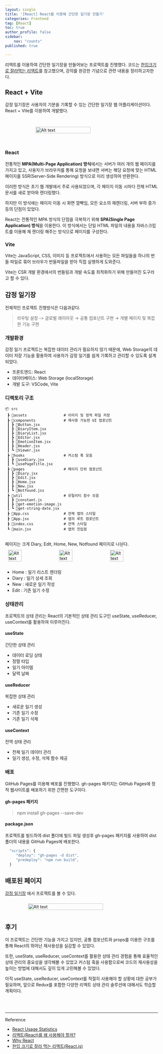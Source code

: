 ```yaml
---
layout: single
title: '[React] React를 이용해 간단한 일기장 만들기'
categories: Frontend
tag: [React]
toc: true 
author_profile: false
sidebar:
    nav: "counts"
published: true

---
```


리액트를 이용하여 간단한 일기장을 만들어보는 프로젝트를 진행했다. 코드는 [한입크기로 잘라먹는 리액트](https://www.inflearn.com/course/%ED%95%9C%EC%9E%85-%EB%A6%AC%EC%95%A1%ED%8A%B8)를 참고했으며, 강의를 완강한 기념으로 관련 내용을 정리하고자한다. 

## React + Vite
감정 일기장은 사용자의 기분을 기록할 수 있는 간단한 일기장 웹 어플리케이션이다. React + Vite를 이용하여 개발했다. 

<div style="display: flex; justify-content: center;">
     <img src="{{site.url}}\images\2024-10-19-emotion-diary\vite_react.png" alt="Alt text" style="width: 60%; height: 60%; margin: 30px">
</div>


### React 

전통적인 **MPA(Multi-Page Application) 방식**에서는 서버가 여러 개의 웹 페이지를 가지고 있고, 사용자가 브라우저를 통해 요청을 보내면 서버는 해당 요청에 맞는 HTML 페이지를 SSR(Server-Side Rendering) 방식으로 미리 생성하여 반환한다.

이러한 방식은 초기 웹 개발에서 주로 사용되었으며, 각 페이지 이동 시마다 전체 HTML 문서를 새로 받아와 렌더링했다.

하지만 이 방식에는  페이지 이동 시 화면 깜빡임, 모든 요소의 재렌더링, 서버 부하 증가 등의 단점이 있었다.

React는 전통적인 MPA 방식의 단점을 극복하기 위해 **SPA(Single Page Application) 방식**을 이용한다. 이 방식에서는 단일 HTML 파일의 내용을 자바스크립트를 이용해 재 렌더링 해주는 방식으로 페이지를 구성한다. 


### Vite 
Vite는 JavaScript, CSS, 이미지 등 프로젝트에서 사용하는 모든 파일들을 하나의 번들 파일로 묶어 브라우가 번들파일을 받아 직접 실행하게 도와준다. 

Vite는  CSR 개발 환경에서의 번들링과 개발 속도를 최적화하기 위해 만들어진 도구라고 할 수 있다.


## 감정 일기장 
전체적인 프로젝트 진행방식은 다음과같다. 
 
>라우팅 설정 -> 글로벌 레이아웃 → 공통 컴포넌트 구현 → 개별 페이지 및 복잡한 기능 구현


### 개발환경

감정 일기 프로젝트는 복잡한 데이터 관리가 필요하지 않기 때문에, Web Storage의 데이터 저장 기능을 활용하여 사용자가 감정 일기를 쉽게 기록하고 관리할 수 있도록 설계되었다.

- 프론트엔드: React
- 데이터베이스: Web Storage (localStorage)
- 개발 도구: VSCode, Vite

### 디렉토리 구조 

```
📦 src
 ┣ 📂assets                 # 이미지 및 정적 파일 저장
 ┣ 📂components             # 재사용 가능한 UI 컴포넌트
 ┃ ┣ 📜Button.jsx           
 ┃ ┣ 📜DiaryItem.jsx        
 ┃ ┣ 📜DiaryList.jsx        
 ┃ ┣ 📜Editor.jsx           
 ┃ ┣ 📜EmotionItem.jsx      
 ┃ ┣ 📜Header.jsx           
 ┃ ┗ 📜Viewer.jsx           
 ┣ 📂hooks                  # 커스텀 훅 모음
 ┃ ┣ 📜useDiary.jsx         
 ┃ ┗ 📜usePageTitle.jsx    
 ┣ 📂pages                  # 페이지 단위 컴포넌트
 ┃ ┣ 📜Diary.jsx            
 ┃ ┣ 📜Edit.jsx             
 ┃ ┣ 📜Home.jsx             
 ┃ ┣ 📜New.jsx              
 ┃ ┗ 📜Notfound.jsx         
 ┣ 📂util                   # 유틸리티 함수 모음
 ┃ ┣ 📜constant.js          
 ┃ ┣ 📜get-emotion-image.js 
 ┃ ┗ 📜get-string-date.jsx  
 ┣ 📜App.css                # 전체 앱의 스타일
 ┣ 📜App.jsx                # 앱의 루트 컴포넌트
 ┣ 📜index.css              # 전역 스타일
 ┗ 📜main.jsx               # 앱의 진입점

```
<br>
페이지는 크게 Diary, Edit, Home, New, Notfound 페이지로 나뉜다. 

<div style="display: flex; justify-content: center;">
     <img src="{{site.url}}\images\2024-10-19-emotion-diary\home.png" alt="Alt text" style="width: 30%; height: 40%; margin: 10px">
     <img src="{{site.url}}\images\2024-10-19-emotion-diary\write.png" alt="Alt text" style="width: 30%; height: 40%; margin: 10px">
     <img src="{{site.url}}\images\2024-10-19-emotion-diary\diary.png" alt="Alt text" style="width: 30%; height: 40%; margin: 10px">
</div>

 - Home : 일기 리스트 렌더링
 - Diary : 일기 상세 조회 
 - New : 새로운 일기 작성
 - Edit : 기존 일기 수정

### 상태관리 

프로젝트의 상태 관리는 React의 기본적인 상태 관리 도구인 useState, useReducer, useContext를 활용하여 이루어진다. 

#### useState 
간단한 상태 관리

- 데이터 로딩 상태
- 정렬 타입
- 일기 아이템
- 달력 날짜

#### useReducer 
복잡한 상태 관리

- 새로운 일기 생성
- 기존 일기 수정
- 기존 일기 삭제

#### useContext 
전역 상태 관리
- 전체 일기 데이터 관리
- 일기 생성, 수정, 삭제 함수 제공

### 배포 
GitHub Pages를 이용해 배포를 진행했다. gh-pages 패키지는 GitHub Pages에 정적 웹사이트를 배포하기 위한 간편한 도구이다.

#### gh-pages 패키지 
> npm install gh-pages --save-dev

#### package.json  

프로젝트를 빌드하여 dist 폴더에 빌드 파일 생성후 gh-pages 패키지를 사용하여 dist 폴더의 내용을 GitHub Pages에 배포한다. 

```js
  "scripts": {
     "deploy": "gh-pages -d dist",
     "predeploy": "npm run build",
  }
```

## 배포된 페이지 

[감정 일기장](https://jyundev.github.io/emotion-diary/) 에서 프로젝트를 볼 수 있다. 

<div style="display: flex; justify-content: center;">
     <img src="{{site.url}}\images\2024-10-19-emotion-diary\emotion_diary.png" alt="Alt text" style="width: 70%; height: 70%; margin: 10px">
</div>

## 후기 

이 프로젝트는 간단한 기능을 가지고 있지만, 공통 컴포넌트와 props를 이용한 구조를 통해 React의 뛰어난 재사용성을 실감할 수 있었다.

또한, useState, useReducer, useContext를 활용한 상태 관리 경험을 통해 효율적인 상태 관리의 중요성을 생각해볼 수 있었고 커스텀 훅을 사용함으로써 코드의 재사용성을 높이는 방법에 대해서도 깊이 있게 고민해볼 수 있었다.

아직 useState, useReducer, useContext를 적절히 사용해야 할 상황에 대한 공부가 필요하며, 앞으로 Redux를 포함한 다양한 리액트 상태 관리 솔루션에 대해서도 학습할 계획이다.

<br>
<br>

----
Reference

- <a href = 'https://trends.builtwith.com/javascript/React'>React Usage Statistics</a>
- <a href = 'https://modulabs.co.kr/blog/react-library/'>리액트(React)를 왜 사용해야 할까? </a>
- <a href = 'https://nomadcoders.co/react-for-beginners/lectures/3256'>Why React</a>
- <a href = 'https://www.inflearn.com/course/%ED%95%9C%EC%9E%85-%EB%A6%AC%EC%95%A1%ED%8A%B8/dashboard'> 한입 크기로 잘라 먹는 리액트(React.js)</a>


